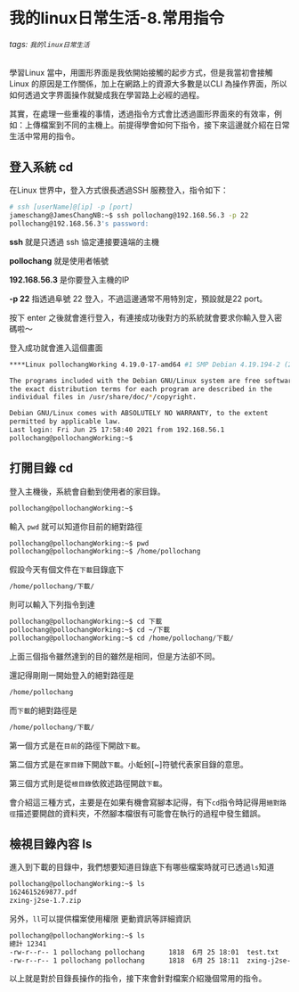 # 我的linux日常生活-8.常用指令

###### tags: `我的linux日常生活`

學習Linux 當中，用圖形界面是我依開始接觸的起步方式，但是我當初會接觸Linux 的原因是工作關係，加上在網路上的資源大多數是以CLI 為操作界面，所以如何透過文字界面操作就變成我在學習路上必經的過程。

其實，在處理一些重複的事情，透過指令方式會比透過圖形界面來的有效率，例如：上傳檔案到不同的主機上。前提得學會如何下指令，接下來這邊就介紹在日常生活中常用的指令。

## 登入系統 cd

在Linux 世界中，登入方式很長透過SSH 服務登入，指令如下：

```bash
# ssh [userName]@[ip] -p [port]
jameschang@JamesChangNB:~$ ssh pollochang@192.168.56.3 -p 22
pollochang@192.168.56.3's password: 
```

**ssh** 就是只透過 ssh 協定連接要遠端的主機

**pollochang** 就是使用者帳號

**192.168.56.3** 是你要登入主機的IP

**-p 22** 指透過阜號 22 登入，不過這邊通常不用特別定，預設就是22 port。

按下 enter 之後就會進行登入，有連接成功後對方的系統就會要求你輸入登入密碼啦～


登入成功就會進入這個畫面

```bash
****Linux pollochangWorking 4.19.0-17-amd64 #1 SMP Debian 4.19.194-2 (2021-06-21) x86_64

The programs included with the Debian GNU/Linux system are free software;
the exact distribution terms for each program are described in the
individual files in /usr/share/doc/*/copyright.

Debian GNU/Linux comes with ABSOLUTELY NO WARRANTY, to the extent
permitted by applicable law.
Last login: Fri Jun 25 17:58:40 2021 from 192.168.56.1
pollochang@pollochangWorking:~$ 
```

## 打開目錄 cd

登入主機後，系統會自動到使用者的家目錄。

```bash
pollochang@pollochangWorking:~$ 
```

輸入 `pwd` 就可以知道你目前的絕對路徑

```bash
pollochang@pollochangWorking:~$ pwd
pollochang@pollochangWorking:~$ /home/pollochang
```

假設今天有個文件在`下載`目錄底下

```bash
/home/pollochang/下載/
```

則可以輸入下列指令到達

```bash
pollochang@pollochangWorking:~$ cd 下載
pollochang@pollochangWorking:~$ cd ~/下載
pollochang@pollochangWorking:~$ cd /home/pollochang/下載/
```

上面三個指令雖然達到的目的雖然是相同，但是方法卻不同。

還記得剛剛一開始登入的絕對路徑是

```bash
/home/pollochang
```

而`下載`的絕對路徑是

```bash
/home/pollochang/下載/
```

第一個方式是在`目前`的路徑下開啟`下載`。

第二個方式是在`家目錄`下開啟`下載`。小蚯蚓[~]符號代表家目錄的意思。

第三個方式則是從`根目錄`依敘述路徑開啟`下載`。

會介紹這三種方式，主要是在如果有機會寫腳本記得，有下`cd`指令時記得用`絕對路徑`描述要開啟的資料夾，不然腳本檔很有可能會在執行的過程中發生錯誤。

## 檢視目錄內容 ls

進入到下載的目錄中，我們想要知道目錄底下有哪些檔案時就可已透過`ls`知道

```bash
pollochang@pollochangWorking:~$ ls
1624615269877.pdf
zxing-j2se-1.7.zip
```

另外，`ll`可以提供檔案使用權限 更動資訊等詳細資訊

```bash
pollochang@pollochangWorking:~$ ls
總計 12341
-rw-r--r-- 1 pollochang pollochang      1818  6月 25 18:01  test.txt
-rw-r--r-- 1 pollochang pollochang      1818  6月 25 18:11  zxing-j2se-1.7.zip
```

以上就是對於目錄長操作的指令，接下來會針對檔案介紹幾個常用的指令。
